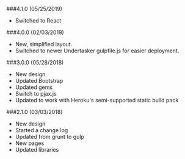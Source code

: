 ###4.1.0 (05/25/2019)
* Switched to React

###4.0.0 (02/03/2019)
* New, simplified layout.
* Switched to newer Undertasker gulpfile.js for easier deployment.

###3.0.0 (05/28/2018)
* New design
* Updated Bootstrap
* Updated gems
* Switch to pjax.js
* Updated to work with Heroku's semi-supported static build pack

###2.1.0 (03/03/2018)
* New design
* Started a change log
* Updated from grunt to gulp
* New pages
* Updated libraries
